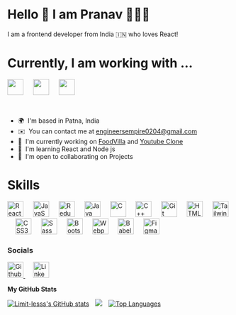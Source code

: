 Hello 👋 I am Pranav 👨🏻‍💻
=============================

I am a frontend developer from India 🇮🇳 who loves React!

Currently, I am working with ...
===============================
<p float="left">
<span> <img src="https://cdn.jsdelivr.net/gh/devicons/devicon/icons/javascript/javascript-original.svg" width="36"
      height="36" /> </span>&emsp;  
<span> <img src="https://cdn.jsdelivr.net/gh/devicons/devicon/icons/react/react-original.svg" width="36"
      height="36" /></span>  &emsp;  
<span>
            <img src="https://cdn.jsdelivr.net/gh/devicons/devicon/icons/tailwindcss/tailwindcss-plain.svg"  width="36"
      height="36"/>
           </span>
</p>
</br>

*   🌍  I'm based in Patna, India
*   ✉️  You can contact me at [engineersempire0204@gmail.com](mailto:engineersempire0204@gmail.com)
*   🚀  I'm currently working on [FoodVilla](https://limit-lesss.github.io/Food-Villa/) and [Youtube Clone](https://github.com/Limit-lesss/Youtube)
*   🧠  I'm learning React and Node js
*   🤝  I'm open to collaborating on Projects

Skills
======
  <p float="left">
  <span>
    <img
      src="https://cdn.jsdelivr.net/gh/devicons/devicon/icons/react/react-original.svg"
      width="36"
      height="36"
      alt="React"
    />
  </span>
  &emsp; 
  <span>
    <img
      src="https://cdn.jsdelivr.net/gh/devicons/devicon/icons/javascript/javascript-original.svg"
      width="36"
      height="36"
      alt="JavaScript"
    />
  </span>
  &emsp;
        <img
     src="https://cdn.jsdelivr.net/gh/devicons/devicon/icons/redux/redux-original.svg"
      width="36"
      height="36"
      alt="Redux"
    />
  &emsp;
 <img
      src="https://cdn.jsdelivr.net/gh/devicons/devicon/icons/java/java-original.svg"
      width="36"
      height="36"
      alt="Java"
    />
  &emsp;
<img
      src="https://cdn.jsdelivr.net/gh/devicons/devicon/icons/c/c-original.svg"
      width="36"
      height="36"
      alt="C"
    />  &emsp;
   <img
      src="https://cdn.jsdelivr.net/gh/devicons/devicon/icons/cplusplus/cplusplus-original.svg"
      width="36"
      height="36"
      alt="C++"
    />
  &emsp;
   <img
      src="https://cdn.jsdelivr.net/gh/devicons/devicon/icons/git/git-original.svg"
      width="36"
      height="36"
      alt="Git"
    />
  &emsp;
   <img
      src="https://cdn.jsdelivr.net/gh/devicons/devicon/icons/html5/html5-original.svg" 
      width="36"
      height="36"
      alt="HTML5"
    />
  &emsp;
<img
      src="https://cdn.jsdelivr.net/gh/devicons/devicon/icons/tailwindcss/tailwindcss-plain.svg"   
      width="36"
      height="36"
      alt="TailwindCSS"
    />
  &emsp;
    <img
      src="https://cdn.jsdelivr.net/gh/devicons/devicon/icons/css3/css3-original.svg"   
      width="36"
      height="36"
      alt="CSS3"
    />
  &emsp;
    <img
      src="https://cdn.jsdelivr.net/gh/devicons/devicon/icons/sass/sass-original.svg" 
      width="36"
      height="36"
      alt="Sass"
    />
  &emsp;
    <img
      src="https://cdn.jsdelivr.net/gh/devicons/devicon/icons/bootstrap/bootstrap-original.svg"     
      width="36"
      height="36"
      alt="Bootstrap"
    />
  &emsp;
    <img
      src="https://cdn.jsdelivr.net/gh/devicons/devicon/icons/webpack/webpack-plain.svg"  
      width="36"
      height="36"
      alt="Webpack"
    />
  &emsp;
    <img
      src="https://cdn.jsdelivr.net/gh/devicons/devicon/icons/babel/babel-original.svg" 
      width="36"
      height="36"
      alt="Babel"
    />
  &emsp;
    <img
      src="https://cdn.jsdelivr.net/gh/devicons/devicon/icons/figma/figma-original.svg" 
      width="36"
      height="36"
      alt="Figma"
    />
</p>


                    
### <b>Socials</b>
                  
<p float="left">
<a href="https://github.com/Limit-lesss" target="_blank" >
 <img src="https://img.icons8.com/external-tal-revivo-bold-tal-revivo/96/CACDCE/external-github-community-for-software-building-and-testing-online-logo-bold-tal-revivo.png" width="36" height="36" alt="Github"/>
</a>  
      &emsp;
<a href="https://www.linkedin.com/in/limit-less67921/" target="_blank" >
 <img src="https://cdn.jsdelivr.net/gh/devicons/devicon/icons/linkedin/linkedin-original.svg" width="36" height="36" alt="Linkedin"/>
</a>   
</p>
                    
<b>My GitHub Stats</b> <br/>

<a href="http://www.github.com/Limit-lesss"><img src="https://github-readme-stats.vercel.app/api?username=Limit-lesss&show_icons=true&hide=issues,&count_private=true&title_color=84cc16&text_color=ffffff&icon_color=ef4444&bg_color=171717&hide_border=true&show_icons=true" alt="Limit-lesss's GitHub stats" /></a>&emsp;<a
                      href="http://www.github.com/Limit-lesss"><img
                  src="https://github-readme-streak-stats.herokuapp.com/?user=Limit-lesss&stroke=ffffff&background=171717&ring=84cc16&fire=84cc16&currStreakNum=ffffff&currStreakLabel=84cc16&sideNums=ffffff&sideLabels=ffffff&dates=ffffff&hide_border=true" /></a>&emsp;<a href="https://github.com/Limit-lesss" align="left"><img src="https://github-readme-stats.vercel.app/api/top-langs/?username=Limit-lesss&langs_count=10&title_color=84cc16&text_color=ffffff&icon_color=ef4444&bg_color=171717&hide_border=true&locale=en&custom_title=Top%20%Languages" alt="Top Languages" /></a>
